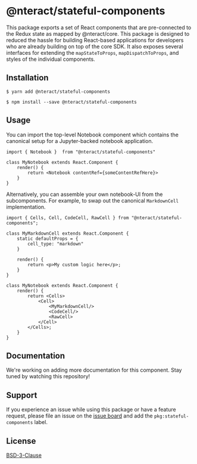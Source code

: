 # @nteract/stateful-components

This package exports a set of React components that are pre-connected to the Redux state as mapped by @nteract/core. This package is designed to reduced the hassle for building React-based applications for developers who are already building on top of the core SDK. It also exposes several interfaces for extending the `mapStateToProps`, `mapDispatchToProps`, and styles of the individual components.

## Installation

```
$ yarn add @nteract/stateful-components
```

```
$ npm install --save @nteract/stateful-components
```

## Usage

You can import the top-level Notebook component which contains the canonical setup for a Jupyter-backed notebook application.

```
import { Notebook }  from "@nteract/stateful-components"

class MyNotebook extends React.Component {
    render() {
        return <Notebook contentRef={someContentRefHere}>
    }
}
```

Alternatively, you can assemble your own notebook-UI from the subcomponents. For example, to swap out the canonical `MarkdownCell` implementation.

```
import { Cells, Cell, CodeCell, RawCell } from "@nteract/stateful-components";

class MyMarkdownCell extends React.Component {
    static defaultProps = {
        cell_type: "markdown"
    }

    render() {
        return <p>My custom logic here</p>;
    }
}

class MyNotebook extends React.Component {
    render() {
        return <Cells>
            <Cell>
                <MyMarkdownCell/>
                <CodeCell/>
                <RawCell>
            </Cell>
        </Cells>;
    }
}
```

## Documentation

We're working on adding more documentation for this component. Stay tuned by watching this repository!

## Support

If you experience an issue while using this package or have a feature request, please file an issue on the [issue board](https://github.com/nteract/nteract/issues/new/choose) and add the `pkg:stateful-components` label.

## License

[BSD-3-Clause](https://choosealicense.com/licenses/bsd-3-clause/)

